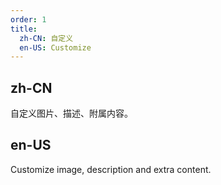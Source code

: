 ```yaml
---
order: 1
title:
  zh-CN: 自定义
  en-US: Customize
---
```


## zh-CN

自定义图片、描述、附属内容。

## en-US

Customize image, description and extra content.


